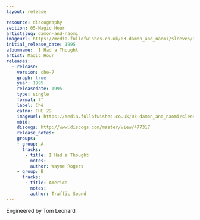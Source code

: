 ```yaml
---
layout: release

resource: discography
section: 05-Magic Hour
artistslug: damon-and-naomi
imageurl: https://media.fullofwishes.co.uk/03-damon_and_naomi/sleeves/magic-hour-i-had-a-thought.jpg
initial_release_date: 1995
albumname:  I Had a Thought
artist: Magic Hour
releases:
  - release:
    version: che-7
    graph: true
    year: 1995
    releasedate: 1995
    type: single
    format: 7"
    label: Ché
    catno: CHE 29
    imageurl: https://media.fullofwishes.co.uk/03-damon_and_naomi/sleeves/magic-hour-i-had-a-thought.jpg
    mbid:
    discogs: http://www.discogs.com/master/view/477317
    release_notes:
    groups:
    - group: A
      tracks:
       - title: I Had a Thought
         notes:
         author: Wayne Rogers
    - group: B
      tracks:
       - title: America
         notes:
         author: Traffic Sound
---
```

Engineered by Tom Leonard
